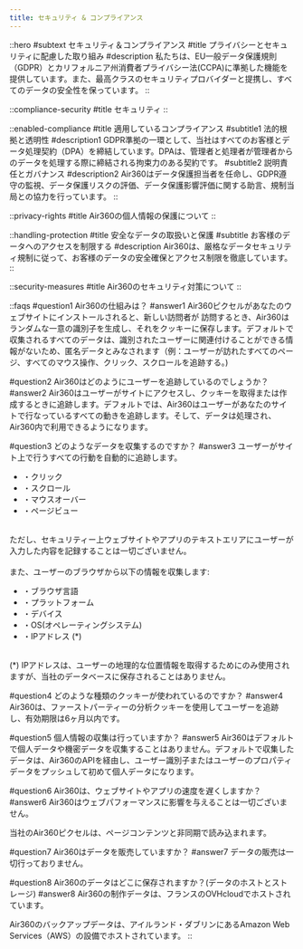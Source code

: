 ```yaml
---
title: セキュリティ & コンプライアンス
---
```


::hero
#subtext
セキュリティ＆コンプライアンス
#title
プライバシーとセキュリティに配慮した取り組み
#description
私たちは、EU一般データ保護規則（GDPR）とカリフォルニア州消費者プライバシー法(CCPA)に準拠した機能を提供しています。また、最高クラスのセキュリティプロバイダーと提携し、すべてのデータの安全性を保っています。
::

::compliance-security
#title
セキュリティ
::

::enabled-compliance
#title
適用しているコンプライアンス
#subtitle1
法的根拠と透明性
#description1
GDPR準拠の一環として、当社はすべてのお客様とデータ処理契約（DPA）を締結しています。DPAは、管理者と処理者が管理者からのデータを処理する際に締結される拘束力のある契約です。
#subtitle2
説明責任とガバナンス
#description2
Air360はデータ保護担当者を任命し、GDPR遵守の監視、データ保護リスクの評価、データ保護影響評価に関する助言、規制当局との協力を行っています。
::

::privacy-rights
#title
Air360の個人情報の保護について
::

::handling-protection
#title
安全なデータの取扱いと保護
#subtitle
お客様のデータへのアクセスを制限する
#description
Air360は、厳格なデータセキュリティ規制に従って、お客様のデータの安全確保とアクセス制限を徹底しています。
::

::security-measures
#title
Air360のセキュリティ対策について
::

::faqs
#question1
Air360の仕組みは？
#answer1
Air360ピクセルがあなたのウェブサイトにインストールされると、新しい訪問者が
訪問するとき、Air360はランダムな一意の識別子を生成し、それをクッキーに保存します。デフォルトで収集されるすべてのデータは、識別されたユーザーに関連付けることができる情報がないため、匿名データとみなされます（例：ユーザーが訪れたすべてのページ、すべてのマウス操作、クリック、スクロールを追跡する。)

#question2
Air360はどのようにユーザーを追跡しているのでしょうか？
#answer2
Air360はユーザーがサイトにアクセスし、クッキーを取得または作成するときに追跡します。デフォルトでは、Air360はユーザーがあなたのサイトで行なっているすべての動きを追跡します。そして、データは処理され、Air360内で利用できるようになります。

#question3
どのようなデータを収集するのですか？
#answer3
ユーザーがサイト上で行うすべての行動を自動的に追跡します。

- ・クリック
- ・スクロール
- ・マウスオーバー
- ・ページビュー

<br />
ただし、セキュリティー上ウェブサイトやアプリのテキストエリアにユーザーが入力した内容を記録することは一切ございません。

<br />
<br />
また、ユーザーのブラウザから以下の情報を収集します:

- ・ブラウザ言語
- ・プラットフォーム
- ・デバイス
- ・OS(オペレーティングシステム)
- ・IPアドレス (*)

<br />
(*) IPアドレスは、ユーザーの地理的な位置情報を取得するためにのみ使用されますが、当社のデータベースに保存されることはありません。

#question4
どのような種類のクッキーが使われているのですか？
#answer4
Air360は、ファーストパーティーの分析クッキーを使用してユーザーを追跡し、有効期限は6ヶ月以内です。

#question5
個人情報の収集は行っていますか？
#answer5
Air360はデフォルトで個人データや機密データを収集することはありません。デフォルトで収集したデータは、Air360のAPIを経由し、ユーザー識別子またはユーザーのプロパティデータをプッシュして初めて個人データになります。

#question6
Air360は、ウェブサイトやアプリの速度を遅くしますか？
#answer6
Air360はウェブパフォーマンスに影響を与えることは一切ございません。

当社のAir360ピクセルは、ページコンテンツと非同期で読み込まれます。

#question7
Air360はデータを販売していますか？
#answer7
データの販売は一切行っておりません。

#question8
Air360のデータはどこに保存されますか？(データのホストとストレージ)
#answer8
Air360の制作データは、フランスのOVHcloudでホストされています。

Air360のバックアップデータは、アイルランド・ダブリンにあるAmazon Web Services（AWS）の設備でホストされています。
::